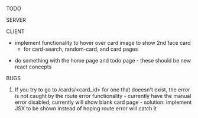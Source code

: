 TODO

  SERVER
  
  CLIENT
  * implement functionality to hover over card image to show 2nd face card
    - for card-search, random-card, and card pages
  - do something with the home page and todo page - these should be new react concepts

BUGS
  1. If you try to go to /cards/<card_id> for one that doeesn't exist, the error is not caught by the route error functionality
    - currently have the manual error disabled, currently will show blank card page
    - solution: implement JSX to be shown instead of hoping route error will catch it
